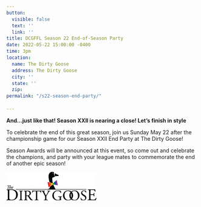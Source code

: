 ```yaml
---
button:
  visible: false
  text: ''
  link: ''
title: DCGFFL Season 22 End-of-Season Party
date: 2022-05-22 15:00:00 -0400
time: 3pm
location:
  name: The Dirty Goose
  address: The Dirty Goose
  city: ''
  state: ''
  zip: 
permalink: "/s22-season-end-party/"

---
```

**And...just like that! Season XXII is nearing a close! Let’s finish in style**

To celebrate the end of this great season, join us Sunday May 22 after the championship game for our Season XXII End Party at The Dirty Goose!

Season Awards will be announced at this event, so come out and celebrate the champions, and party with your league mates to commemorate the end of another epic season!

![](/img/tdg_black_rainbow.png)